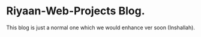 # Riyaan-Web-Projects Blog.
This blog is just a normal one which we would enhance ver soon (Inshallah).

